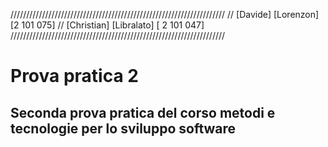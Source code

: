 ////////////////////////////////////////////////////////////////////
 // [Davide] [Lorenzon] [2 101 075] 
 // [Christian] [Libralato] [ 2 101 047] 
////////////////////////////////////////////////////////////////////
# Prova pratica 2
## Seconda prova pratica del corso metodi e tecnologie per lo sviluppo software


